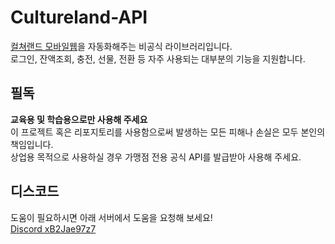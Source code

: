 # Cultureland-API
[컬쳐랜드 모바일웹](https://m.cultureland.co.kr/)을 자동화해주는 비공식 라이브러리입니다.<br>
로그인, 잔액조회, 충전, 선물, 전환 등 자주 사용되는 대부분의 기능을 지원합니다.

## 필독
**교육용 및 학습용으로만 사용해 주세요**<br>
이 프로젝트 혹은 리포지토리를 사용함으로써 발생하는 모든 피해나 손실은 모두 본인의 책임입니다.<br>
상업용 목적으로 사용하실 경우 가맹점 전용 공식 API를 발급받아 사용해 주세요.

## 디스코드
도움이 필요하시면 아래 서버에서 도움을 요청해 보세요!<br>
[Discord xB2Jae97z7](https://discord.gg/xB2Jae97z7)
